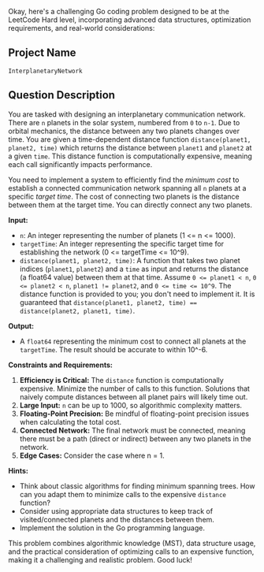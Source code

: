 Okay, here's a challenging Go coding problem designed to be at the LeetCode Hard level, incorporating advanced data structures, optimization requirements, and real-world considerations:

## Project Name

```
InterplanetaryNetwork
```

## Question Description

You are tasked with designing an interplanetary communication network.  There are `n` planets in the solar system, numbered from `0` to `n-1`. Due to orbital mechanics, the distance between any two planets changes over time.  You are given a time-dependent distance function `distance(planet1, planet2, time)` which returns the distance between `planet1` and `planet2` at a given `time`. This distance function is computationally expensive, meaning each call significantly impacts performance.

You need to implement a system to efficiently find the *minimum cost* to establish a connected communication network spanning all `n` planets at a specific *target time*.  The cost of connecting two planets is the distance between them at the target time.  You can directly connect any two planets.

**Input:**

*   `n`:  An integer representing the number of planets (1 <= n <= 1000).
*   `targetTime`: An integer representing the specific target time for establishing the network (0 <= targetTime <= 10^9).
*   `distance(planet1, planet2, time)`: A function that takes two planet indices (`planet1`, `planet2`) and a `time` as input and returns the distance (a float64 value) between them at that time.  Assume `0 <= planet1 < n`, `0 <= planet2 < n`, `planet1 != planet2`, and `0 <= time <= 10^9`.  The distance function is provided to you; you don't need to implement it.  It is guaranteed that `distance(planet1, planet2, time) == distance(planet2, planet1, time)`.

**Output:**

*   A `float64` representing the minimum cost to connect all planets at the `targetTime`. The result should be accurate to within 10^-6.

**Constraints and Requirements:**

1.  **Efficiency is Critical:** The `distance` function is computationally expensive. Minimize the number of calls to this function. Solutions that naively compute distances between all planet pairs will likely time out.
2.  **Large Input:**  `n` can be up to 1000, so algorithmic complexity matters.
3.  **Floating-Point Precision:**  Be mindful of floating-point precision issues when calculating the total cost.
4.  **Connected Network:**  The final network must be connected, meaning there must be a path (direct or indirect) between any two planets in the network.
5.  **Edge Cases:** Consider the case where n = 1.

**Hints:**

*   Think about classic algorithms for finding minimum spanning trees.  How can you adapt them to minimize calls to the expensive `distance` function?
*   Consider using appropriate data structures to keep track of visited/connected planets and the distances between them.
*   Implement the solution in the Go programming language.

This problem combines algorithmic knowledge (MST), data structure usage, and the practical consideration of optimizing calls to an expensive function, making it a challenging and realistic problem. Good luck!
